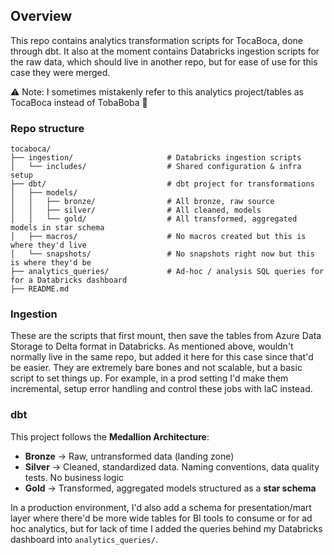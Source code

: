 ## Overview
This repo contains analytics transformation scripts for TocaBoca, done through dbt. It also at the moment contains Databricks ingestion scripts for the raw data, which should live in another repo, but for ease of use for this case they were merged.

⚠️ Note: I sometimes mistakenly refer to this analytics project/tables as TocaBoca instead of TobaBoba 🙂

### Repo structure
```text
tocaboca/
├── ingestion/                     # Databricks ingestion scripts
│   └── includes/                  # Shared configuration & infra setup
├── dbt/                           # dbt project for transformations
│   ├── models/                   
│   │   ├── bronze/                # All bronze, raw source
│   │   ├── silver/                # All cleaned, models
│   │   └── gold/                  # All transformed, aggregated models in star schema
│   ├── macros/                    # No macros created but this is where they'd live
│   └── snapshots/                 # No snapshots right now but this is where they'd be
├── analytics_queries/             # Ad-hoc / analysis SQL queries for for a Databricks dashboard
├── README.md
```

### Ingestion
These are the scripts that first mount, then save the tables from Azure Data Storage to Delta format in Databricks. As mentioned above, wouldn't normally live in the same repo, but added it here for this case since that'd be easier. They are extremely bare bones and not scalable, but a basic script to set things up. For example, in a prod setting I'd make them incremental, setup error handling and control these jobs with IaC instead.

### dbt
This project follows the **Medallion Architecture**:  

- **Bronze** → Raw, untransformed data (landing zone)  
- **Silver** → Cleaned, standardized data. Naming conventions, data quality tests. No business logic  
- **Gold** → Transformed, aggregated models structured as a **star schema**  

In a production environment, I'd also add a schema for presentation/mart layer where there'd be more wide tables for BI tools to consume or for ad hoc analytics, but for lack of time I added the queries behind my Databricks dashboard into `analytics_queries/`.
